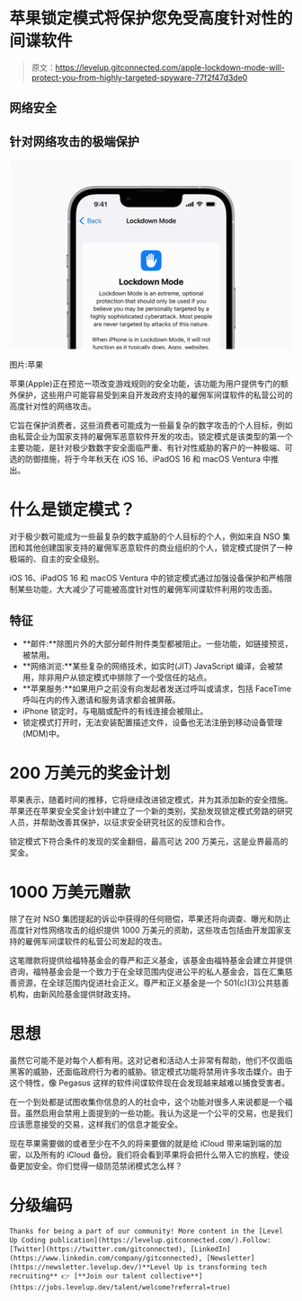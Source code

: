 # 苹果锁定模式将保护您免受高度针对性的间谍软件

> 原文：<https://levelup.gitconnected.com/apple-lockdown-mode-will-protect-you-from-highly-targeted-spyware-77f2f47d3de0>

## 网络安全

## 针对网络攻击的极端保护

![](img/4ede17ef4af47320caef5160ff01447e.png)

图片:苹果

苹果(Apple)正在预览一项改变游戏规则的安全功能，该功能为用户提供专门的额外保护，这些用户可能容易受到来自开发政府支持的雇佣军间谍软件的私营公司的高度针对性的网络攻击。

它旨在保护消费者，这些消费者可能成为一些最复杂的数字攻击的个人目标，例如由私营企业为国家支持的雇佣军恶意软件开发的攻击。锁定模式是该类型的第一个主要功能，是针对极少数数字安全面临严重、有针对性威胁的客户的一种极端、可选的防御措施，将于今年秋天在 iOS 16、iPadOS 16 和 macOS Ventura 中推出。

# 什么是锁定模式？

对于极少数可能成为一些最复杂的数字威胁的个人目标的个人，例如来自 NSO 集团和其他创建国家支持的雇佣军恶意软件的商业组织的个人，锁定模式提供了一种极端的、自主的安全级别。

iOS 16、iPadOS 16 和 macOS Ventura 中的锁定模式通过加强设备保护和严格限制某些功能，大大减少了可能被高度针对性的雇佣军间谍软件利用的攻击面。

## 特征

*   **邮件:**除图片外的大部分邮件附件类型都被阻止。一些功能，如链接预览，被禁用。
*   **网络浏览:**某些复杂的网络技术，如实时(JIT) JavaScript 编译，会被禁用，除非用户从锁定模式中排除了一个受信任的站点。
*   **苹果服务:**如果用户之前没有向发起者发送过呼叫或请求，包括 FaceTime 呼叫在内的传入邀请和服务请求都会被屏蔽。
*   iPhone 锁定时，与电脑或配件的有线连接会被阻止。
*   锁定模式打开时，无法安装配置描述文件，设备也无法注册到移动设备管理(MDM)中。

# 200 万美元的奖金计划

苹果表示，随着时间的推移，它将继续改进锁定模式，并为其添加新的安全措施。苹果还在苹果安全奖金计划中建立了一个新的类别，奖励发现锁定模式旁路的研究人员，并帮助改善其保护，以征求安全研究社区的反馈和合作。

锁定模式下符合条件的发现的奖金翻倍，最高可达 200 万美元，这是业界最高的奖金。

# 1000 万美元赠款

除了在对 NSO 集团提起的诉讼中获得的任何赔偿，苹果还将向调查、曝光和防止高度针对性网络攻击的组织提供 1000 万美元的资助，这些攻击包括由开发国家支持的雇佣军间谍软件的私营公司发起的攻击。

这笔赠款将提供给福特基金会的尊严和正义基金，该基金由福特基金会建立并提供咨询，福特基金会是一个致力于在全球范围内促进公平的私人基金会，旨在汇集慈善资源，在全球范围内促进社会正义。尊严和正义基金是一个 501(c)(3)公共慈善机构，由新风险基金提供财政支持。

# 思想

虽然它可能不是对每个人都有用。这对记者和活动人士非常有帮助，他们不仅面临黑客的威胁，还面临政府行为者的威胁。锁定模式功能将禁用许多攻击媒介。由于这个特性，像 Pegasus 这样的软件间谍软件现在会发现越来越难以捕食受害者。

在一个到处都是试图收集你信息的人的社会中，这个功能对很多人来说都是一个福音。虽然启用会禁用上面提到的一些功能。我认为这是一个公平的交易，也是我们应该愿意接受的交易，这样我们的信息才能安全。

现在苹果需要做的或者至少在不久的将来要做的就是给 iCloud 带来端到端的加密，以及所有的 iCloud 备份。我们将会看到苹果将会把什么带入它的旅程，使设备更加安全。你们觉得一级防范禁闭模式怎么样？

# 分级编码

```
Thanks for being a part of our community! More content in the [Level Up Coding publication](https://levelup.gitconnected.com/).Follow: [Twitter](https://twitter.com/gitconnected), [LinkedIn](https://www.linkedin.com/company/gitconnected), [Newsletter](https://newsletter.levelup.dev/)**Level Up is transforming tech recruiting** 👉 [**Join our talent collective**](https://jobs.levelup.dev/talent/welcome?referral=true)
```